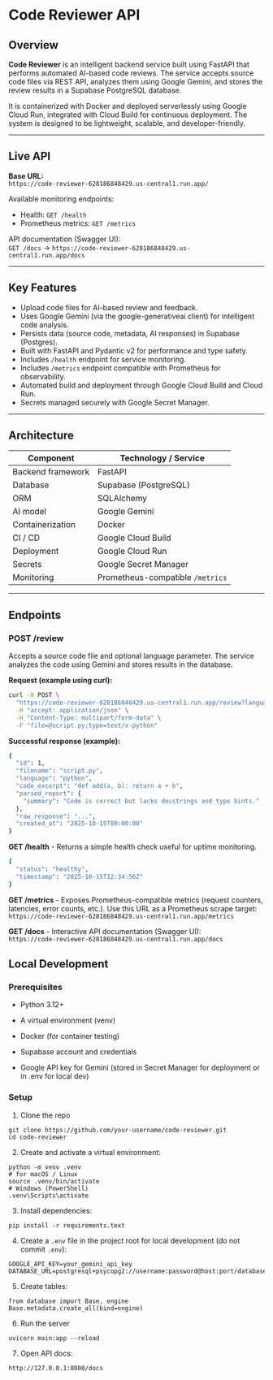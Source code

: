 # Code Reviewer API

## Overview

**Code Reviewer** is an intelligent backend service built using FastAPI that performs automated AI-based code reviews. The service accepts source code files via REST API, analyzes them using Google Gemini, and stores the review results in a Supabase PostgreSQL database.

It is containerized with Docker and deployed serverlessly using Google Cloud Run, integrated with Cloud Build for continuous deployment. The system is designed to be lightweight, scalable, and developer-friendly.

---

## Live API

**Base URL:**  
`https://code-reviewer-628186848429.us-central1.run.app/`

Available monitoring endpoints:  
- Health: `GET /health`  
- Prometheus metrics: `GET /metrics`  

API documentation (Swagger UI):  
`GET /docs` → `https://code-reviewer-628186848429.us-central1.run.app/docs`

---

## Key Features

- Upload code files for AI-based review and feedback.  
- Uses Google Gemini (via the google-generativeai client) for intelligent code analysis.  
- Persists data (source code, metadata, AI responses) in Supabase (Postgres).  
- Built with FastAPI and Pydantic v2 for performance and type safety.  
- Includes `/health` endpoint for service monitoring.  
- Includes `/metrics` endpoint compatible with Prometheus for observability.  
- Automated build and deployment through Google Cloud Build and Cloud Run.  
- Secrets managed securely with Google Secret Manager.

---

## Architecture

| Component           | Technology / Service              |
|---------------------|-----------------------------------|
| Backend framework   | FastAPI                           |
| Database            | Supabase (PostgreSQL)             |
| ORM                 | SQLAlchemy                        |
| AI model            | Google Gemini                     |
| Containerization    | Docker                            |
| CI / CD             | Google Cloud Build                |
| Deployment          | Google Cloud Run                  |
| Secrets             | Google Secret Manager             |
| Monitoring          | Prometheus-compatible `/metrics`  |

---

## Endpoints

### POST /review
Accepts a source code file and optional language parameter. The service analyzes the code using Gemini and stores results in the database.

**Request (example using curl):**
```bash
curl -X POST \
  "https://code-reviewer-628186848429.us-central1.run.app/review?language=python" \
  -H "accept: application/json" \
  -H "Content-Type: multipart/form-data" \
  -F "file=@script.py;type=text/x-python"
```

**Successful response (example):**
```bash
{
  "id": 1,
  "filename": "script.py",
  "language": "python",
  "code_excerpt": "def add(a, b): return a + b",
  "parsed_report": {
    "summary": "Code is correct but lacks docstrings and type hints."
  },
  "raw_response": "...",
  "created_at": "2025-10-15T00:00:00"
}
```

**GET /health** - Returns a simple health check useful for uptime monitoring.
```bash
{
  "status": "healthy",
  "timestamp": "2025-10-15T12:34:56Z"
}
```

**GET /metrics** - Exposes Prometheus-compatible metrics (request counters, latencies, error counts, etc.). Use this URL as a Prometheus scrape target: <br>
`
https://code-reviewer-628186848429.us-central1.run.app/metrics
`

**GET /docs** - Interactive API documentation (Swagger UI): <br>
`https://code-reviewer-628186848429.us-central1.run.app/docs`

## Local Development

### Prerequisites
- Python 3.12+

- A virtual environment (venv)

- Docker (for container testing)

- Supabase account and credentials

- Google API key for Gemini (stored in Secret Manager for deployment or in .env for local dev)

### Setup

1. Clone the repo
```
git clone https://github.com/your-username/code-reviewer.git
cd code-reviewer
```

2. Create and activate a virtual environment:
```
python -m venv .venv
# for macOS / Linux
source .venv/bin/activate
# Windows (PowerShell)
.venv\Scripts\activate
```

3. Install dependencies:
```
pip install -r requirements.text
```

4. Create a `.env` file in the project root for local development (do not commit `.env`):
```
GOOGLE_API_KEY=your_gemini_api_key
DATABASE_URL=postgresql+psycopg2://username:password@host:port/database
```

5. Create tables:
```
from database import Base, engine
Base.metadata.create_all(bind=engine)
```

6. Run the server
```
uvicorn main:app --reload
```

7. Open API docs:
```
http://127.0.0.1:8000/docs
```

